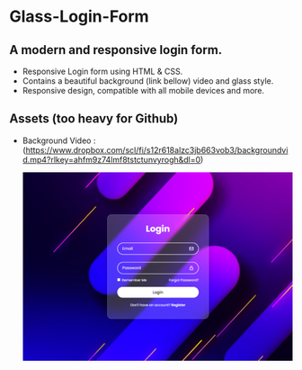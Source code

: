 # Glass-Login-Form
## A modern and responsive login form.

- Responsive Login form using HTML & CSS.
- Contains a beautiful background (link bellow) video and glass style.
- Responsive design, compatible with all mobile devices and more.

## Assets (too heavy for Github)
- Background Video : (https://www.dropbox.com/scl/fi/s12r618alzc3jb663vob3/backgroundvid.mp4?rlkey=ahfm9z74lmf8tstctunvyrogh&dl=0)

  ![preview img](/preview.png)
